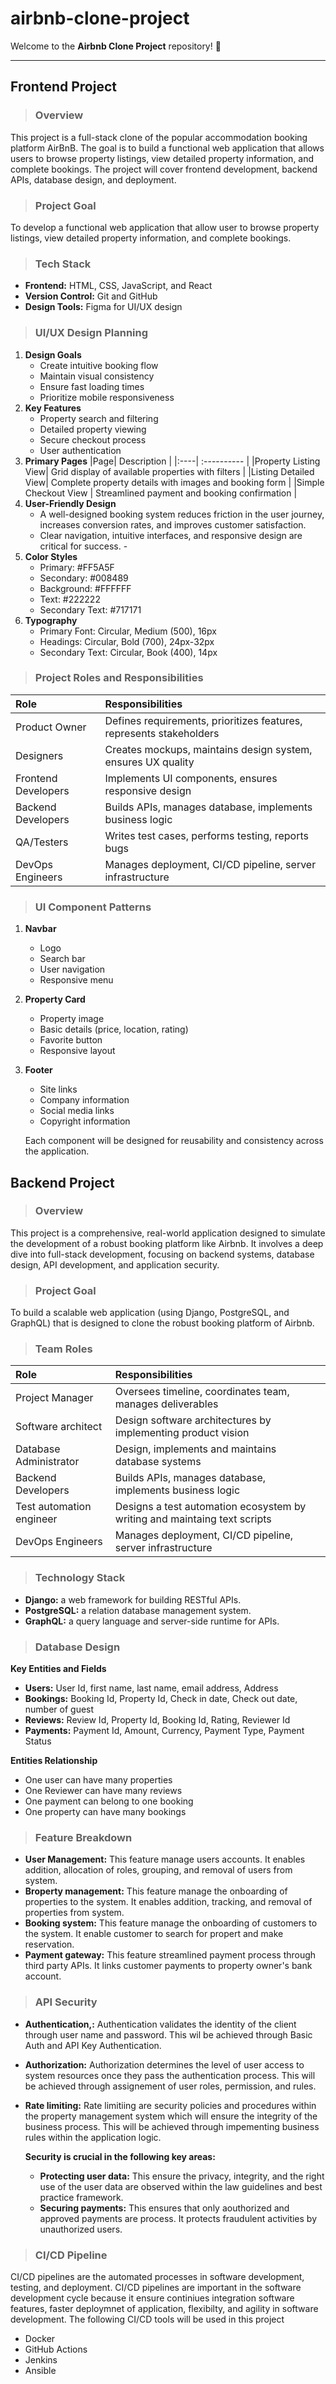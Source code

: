 # airbnb-clone-project
Welcome to the **Airbnb Clone Project** repository! 🚀 
***
## Frontend Project
> ###  Overview
This project is a full-stack clone of the popular accommodation booking platform AirBnB. The goal is to build a functional web application that allows users to browse property listings, view detailed property information, and complete bookings. The project will cover frontend development, backend APIs, database design, and deployment.
> ### Project Goal 
To develop a functional web application that allow user to browse property listings, view detailed property information, and complete bookings.
> ### Tech Stack
 - **Frontend:** HTML, CSS, JavaScript, and React
 - **Version Control:** Git and GitHub
 - **Design Tools:** Figma for UI/UX design
> ### UI/UX Design Planning
 1. **Design Goals**
     - Create intuitive booking flow
     - Maintain visual consistency
     - Ensure fast loading times
     - Prioritize mobile responsiveness
 2. **Key Features**
     - Property search and filtering
     - Detailed property viewing
     - Secure checkout process
     - User authentication
 3. **Primary Pages**
    |Page| Description |
    |:----| :---------- |
    |Property Listing View| Grid display of available properties with filters      |
    |Listing Detailed View| Complete property details with images and booking form |
    |Simple Checkout View | Streamlined payment and booking confirmation           |
  4. **User-Friendly Design**                                                                                                                                               
      - A well-designed booking system reduces friction in the user journey, increases conversion rates, and improves customer satisfaction.
      - Clear navigation, intuitive interfaces, and responsive design are critical for success.                 -      
  5. **Color Styles**
     - Primary: #FF5A5F
     - Secondary: #008489
     - Background: #FFFFFF
     - Text: #222222
     - Secondary Text: #717171
   6. **Typography**
      - Primary Font: Circular, Medium (500), 16px
      - Headings: Circular, Bold (700), 24px-32px
      - Secondary Text: Circular, Book (400), 14px
 > ### Project Roles and Responsibilities
  |        Role        |          Responsibilities                                          |
  |:------------------ | :------------------------------------------------------------------|
  |Product Owner       | Defines requirements, prioritizes features, represents stakeholders|
  |Designers           | Creates mockups, maintains design system, ensures UX quality       |
  |Frontend Developers | Implements UI components, ensures responsive design                |
  |Backend Developers  | Builds APIs, manages database, implements business logic           |
  |QA/Testers          | Writes test cases, performs testing, reports bugs                  |
  |DevOps Engineers    | Manages deployment, CI/CD pipeline, server infrastructure          |

   > ### UI Component Patterns 
  1. **Navbar**
     - Logo
     - Search bar
     - User navigation
     - Responsive menu
 2. **Property Card**
     - Property image
     - Basic details (price, location, rating)
     - Favorite button
     - Responsive layout
 3. **Footer**
     - Site links
     - Company information
     - Social media links
     - Copyright information
   
    Each component will be designed for reusability and consistency across the application.

## Backend Project
> ### Overview
This project is a comprehensive, real-world application designed to simulate the development of a robust booking platform like Airbnb. It involves a deep dive into full-stack development, focusing on backend systems, database design, API development, and application security. 
> ### Project Goal
To build a scalable web application (using Django, PostgreSQL, and GraphQL) that is designed to clone the robust booking platform of Airbnb.
> ### Team Roles
  |        Role             |          Responsibilities                                                 |
  |:------------------      | :-------------------------------------------------------------------------|
  |Project Manager          | Oversees timeline, coordinates team, manages deliverables                 |
  |Software architect       | Design software architectures by implementing product vision              |
  |Database Administrator   | Design, implements and maintains database systems                         |
  |Backend Developers       | Builds APIs, manages database, implements business logic                  |
  |Test automation engineer | Designs a test automation ecosystem by writing and maintaing text scripts |
  |DevOps Engineers         | Manages deployment, CI/CD pipeline, server infrastructure                 |
 > ### Technology Stack
  - **Django:** a web framework for building RESTful APIs.
  - **PostgreSQL:** a relation database management system.
  - **GraphQL:** a query language and server-side runtime for APIs.
 > ### Database Design
  **Key Entities and Fields**
  - **Users:** User Id, first name, last name, email address, Address
  - **Bookings:** Booking Id, Property Id, Check in date, Check out date, number of guest
  - **Reviews:** Review Id, Property Id, Booking Id, Rating, Reviewer Id  
  - **Payments:** Payment Id, Amount, Currency, Payment Type, Payment Status
    
  **Entities Relationship**
   - One user can have many properties
   - One Reviewer can have many reviews
   - One payment can belong to one booking
   - One property can have many bookings

 > ### Feature Breakdown
  - **User Management:** This feature manage users accounts. It enables addition, allocation of roles, grouping, and removal of users from system.
  - **Broperty management:** This feature manage the onboarding of properties to the system. It enables addition, tracking, and removal of properties from system.
  - **Booking system:** This feature manage the onboarding of customers to the system. It enable customer to search for propert and make reservation.
  - **Payment gateway:** This feature streamlined payment process through third party APIs. It links customer payments to property owner's bank account.
 > ### API Security
  - **Authentication,:** Authentication validates the identity of the client through user name and password. This wil be achieved through Basic Auth and API Key Authentication.
  - **Authorization:** Authorization determines the level of user access to system resources once they pass the authentication process. This will be achieved through assignement of user roles, permission, and rules.
  - **Rate limiting:** Rate limitiing are security policies and procedures within the property management system which will ensure the integrity of the business process. This will be achieved through impementing business rules within the application logic.

    **Security is crucial in the following key areas:**
    -  **Protecting user data:** This ensure the privacy, integrity, and the right use of the user data are observed within the law guidelines and best practice framework.
    -  **Securing payments:** This ensures that only aouthorized and approved payments are process. It protects fraudulent activities by unauthorized users.  
 > ### CI/CD Pipeline
   CI/CD pipelines are the automated processes in software development, testing, and deployment. 
   CI/CD pipelines are important in the software development cycle because it ensure continiues integration software features, faster deploymnet of application, flexibilty, and agility in software development.
   The following CI/CD tools will be used in this project
   + Docker
   + GitHub Actions
   + Jenkins
   + Ansible

